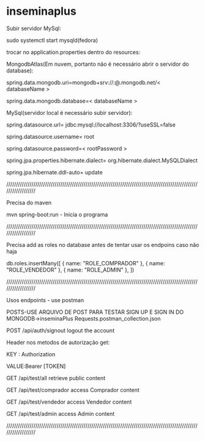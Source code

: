 # inseminaplus

Subir servidor MySql:

sudo systemctl start mysqld(fedora)

trocar no application.properties dentro do resources:

MongodbAtlas(Em nuvem, portanto não é necessário abrir o servidor do database):

spring.data.mongodb.uri=mongodb+srv://<username>:<password>@<clusterName>.mongodb.net/< databaseName >

spring.data.mongodb.database=< databaseName >

MySql(servidor local é necessário subir servidor):


spring.datasource.url= jdbc:mysql://localhost:3306/<database ame>?useSSL=false

spring.datasource.username= root

spring.datasource.password=< rootPassword >

spring.jpa.properties.hibernate.dialect= org.hibernate.dialect.MySQLDialect

spring.jpa.hibernate.ddl-auto= update

//////////////////////////////////////////////////////////////////////////////////////////////////////////////////

Precisa do maven

mvn spring-boot:run - Inicia o programa

//////////////////////////////////////////////////////////////////////////////////////////////////////////////////

Precisa add as roles no database antes de tentar usar os endpoins caso não haja

db.roles.insertMany([
   { name: "ROLE_COMPRADOR" },
   { name: "ROLE_VENDEDOR" },
   { name: "ROLE_ADMIN" },
])

//////////////////////////////////////////////////////////////////////////////////////////////////////////////////

Usos endpoints - use postman

POSTS-USE ARQUIVO DE POST PARA TESTAR SIGN UP E SIGN IN DO MONGODB->inseminaPlus Requests.postman_collection.json

POST 	/api/auth/signout     logout the account

Header nos metodos de autorização get:

KEY : Authorization

VALUE:Bearer [TOKEN]

GET 	/api/test/all retrieve public content

GET 	/api/test/comprador access Comprador content

GET 	/api/test/vendedor access Vendedor content

GET 	/api/test/admin access Admin content

//////////////////////////////////////////////////////////////////////////////////////////////////////////////////




